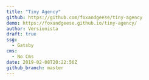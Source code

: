 ```yaml
---
title: "Tiny Agency"
github: https://github.com/foxandgeese/tiny-agency
demo: https://foxandgeese.github.io/tiny-agency/
author: Versionista
draft: true
ssg:
  - Gatsby
cms:
  - No Cms
date: 2019-02-08T20:22:56Z
github_branch: master
---
```

